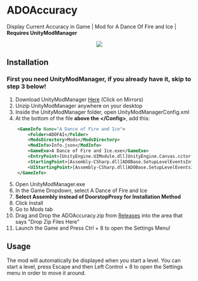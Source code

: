 # ADOAccuracy
Display Current Accuracy in Game | Mod for A Dance Of Fire and Ice | **Requires UnityModManager**

<p align="center">
  <img src="https://i.imgur.com/t2Uz3JI.png">
</p>

## Installation

### First you need UnityModManager, if you already have it, skip to step 3 below!

1. Download UnityModManager [Here](https://www.nexusmods.com/site/mods/21) (Click on Mirrors)
2. Unzip UnityModManager anywhere on your desktop
3. Inside the UnityModManager folder, open UnityModManagerConfig.xml
4. At the bottom of the file **above the \</Config>**, add this:

```xml
	<GameInfo Name="A Dance of Fire and Ice">
		<Folder>ADOFAI</Folder>
		<ModsDirectory>Mods</ModsDirectory>
		<ModInfo>Info.json</ModInfo>
		<GameExe>A Dance of Fire and Ice.exe</GameExe>
		<EntryPoint>[UnityEngine.UIModule.dll]UnityEngine.Canvas.cctor:Before</EntryPoint>
		<StartingPoint>[Assembly-CSharp.dll]ADOBase.SetupLevelEventsInfo:Before</StartingPoint>
		<UIStartingPoint>[Assembly-CSharp.dll]ADOBase.SetupLevelEventsInfo:After</UIStartingPoint>
	</GameInfo>
```
5. Open UnityModManager.exe
6. In the Game Dropdown, select A Dance of Fire and Ice
7. **Select Assembly instead of DoorstopProxy for Installation Method**
8. Click Install
9. Go to Mods tab
10. Drag and Drop the ADOAccuracy.zip from [Releases]() into the area that says "Drop Zip Files Here"
11. Launch the Game and Press Ctrl + 8 to open the Settings Menu!

## Usage

The mod will automatically be displayed when you start a level. You can start a level, press Escape and then Left Control + 8 to open the Settings menu in order to move it around.
